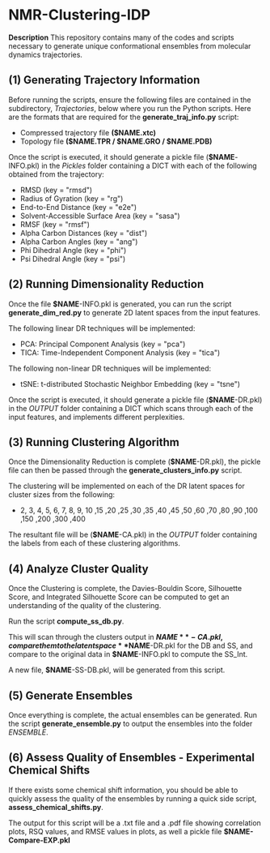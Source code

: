 # NMR-Clustering-IDP
**Description** This repository contains many of the codes and scripts necessary to generate unique conformational ensembles from molecular dynamics trajectories.

## (1) Generating Trajectory Information

Before running the scripts, ensure the following files are contained in the subdirectory, _Trajectories_, below where you run the Python scripts. Here are the formats that are required for the **generate_traj_info.py** script:

- Compressed trajectory file **($NAME.xtc)**
- Topology file **($NAME.TPR / $NAME.GRO / $NAME.PDB)**

Once the script is executed, it should generate a pickle file (**$NAME**-INFO.pkl) in the _Pickles_ folder containing a DICT with each of the following obtained from the trajectory:

- RMSD (key = "rmsd")
- Radius of Gyration (key = "rg")
- End-to-End Distance (key = "e2e")
- Solvent-Accessible Surface Area (key = "sasa")
- RMSF (key = "rmsf")
- Alpha Carbon Distances (key = "dist")
- Alpha Carbon Angles (key = "ang")
- Phi Dihedral Angle (key = "phi")
- Psi Dihedral Angle (key = "psi")

## (2) Running Dimensionality Reduction

Once the file **$NAME**-INFO.pkl is generated, you can run the script **generate_dim_red.py** to generate 2D latent spaces from the input features.

The following linear DR techniques will be implemented:
- PCA: Principal Component Analysis (key = "pca")
- TICA: Time-Independent Component Analysis (key = "tica")

The following non-linear DR techniques will be implemented:
- tSNE: t-distributed Stochastic Neighbor Embedding (key = "tsne")

Once the script is executed, it should generate a pickle file (**$NAME**-DR.pkl) in the _OUTPUT_ folder containing a DICT which scans through each of the input features, and implements different perplexities.

## (3) Running Clustering Algorithm

Once the Dimensionality Reduction is complete (**$NAME**-DR.pkl), the pickle file can then be passed through the **generate_clusters_info.py** script.

The clustering will be implemented on each of the DR latent spaces for cluster sizes from the following:
- 2, 3, 4, 5, 6, 7, 8, 9, 10 ,15 ,20 ,25 ,30 ,35 ,40 ,45 ,50 ,60 ,70 ,80 ,90 ,100 ,150 ,200 ,300 ,400

The resultant file will be (**$NAME**-CA.pkl) in the _OUTPUT_ folder containing the labels from each of these clustering algorithms.

## (4) Analyze Cluster Quality

Once the Clustering is complete, the Davies-Bouldin Score, Silhouette Score, and Integrated Silhouette Score can be computed to get an understanding of the quality of the clustering.

Run the script **compute_ss_db.py**.

This will scan through the clusters output in **$NAME**-CA.pkl, compare them to the latent space **$NAME**-DR.pkl for the DB and SS, and compare to the original data in **$NAME**-INFO.pkl to compute the SS_Int.

A new file, **$NAME**-SS-DB.pkl, will be generated from this script.

## (5) Generate Ensembles

Once everything is complete, the actual ensembles can be generated. Run the script **generate_ensemble.py** to output the ensembles into the folder _ENSEMBLE_.

## (6) Assess Quality of Ensembles - Experimental Chemical Shifts

If there exists some chemical shift information, you should be able to quickly assess the quality of the ensembles by running a quick side script, **assess_chemical_shifts.py**.

The output for this script will be a .txt file and a .pdf file showing correlation plots, RSQ values, and RMSE values in plots, as well a pickle file **$NAME-Compare-EXP.pkl**

